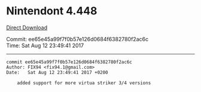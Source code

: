 # Nintendont 4.448
[Direct Download](./Nintendont.zip)

Commit: ee65e45a99f7f0b57e126d0684f6382780f2ac6c  
Time: Sat Aug 12 23:49:41 2017   

-----

```
commit ee65e45a99f7f0b57e126d0684f6382780f2ac6c
Author: FIX94 <fix94.1@gmail.com>
Date:   Sat Aug 12 23:49:41 2017 +0200

    added support for more virtua striker 3/4 versions
```

